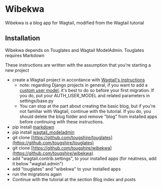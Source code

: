 # Wibekwa

Wibekwa is a blog app for Wagtail, modified from the Wagtail tutorial

## Installation

Wibekwa depends on Touglates and Wagtail ModelAdmin.  Touglates requires Markdown

These instructions are written with the assumption that you're starting a new project

* create a Wagtail project in accordance with [Wagtail's instructions](https://docs.wagtail.org/en/v6.2.1/getting_started/)
    * note: regarding Django projects in general, if you want to add a [custom user model](https://docs.djangoproject.com/en/5.1/topics/auth/customizing/#using-a-custom-user-model-when-starting-a-project), it's best to do so before your first migration. If you do, put your AUTH_USER_MODEL and related parameters in settings/base.py
    * You can stop at the part about creating the basic blog, but if you're not familiar with Wagtail, continue with the tutorial. If you do, you should delete the blog folder and remove "blog" from installed apps before continuing with these instructions.
* pip install [markdown](https://pypi.org/project/Markdown/)
* pip install [wagtail_modeladmin](https://pypi.org/project/wagtail-modeladmin/)
* git clone [https://github.com/tougshire/touglates](https://github.com/tougshire/touglates)
* git clone [https://github.com/tougshire/wibekwa](https://github.com/tougshire/wibekwa)
* add "wagtail.contrib.settings", to your installed apps (for neatness, add it below "wagtail.admin")
* add "touglates" and "wibekwa" to your installed apps
* run the migrations again
* Continue with the tutorial at the section Blog index and posts





